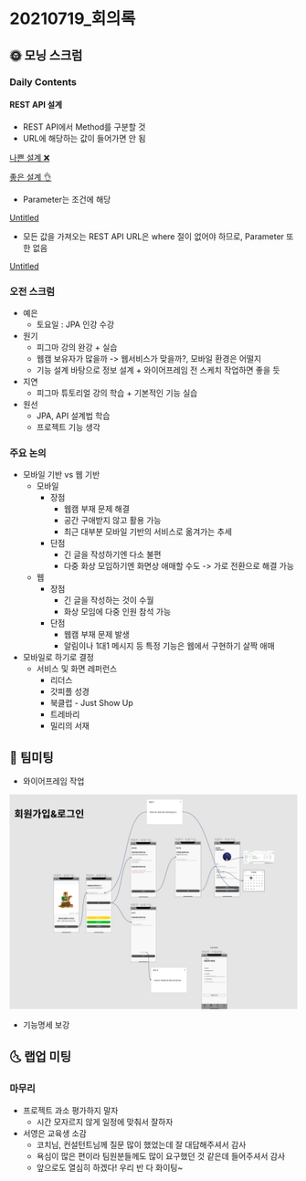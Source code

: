 # 20210719_회의록

## 🌞 모닝 스크럼

### Daily Contents

#### **REST API 설계**

- REST API에서 Method를 구분할 것
- URL에 해당하는 값이 들어가면 안 됨

[나쁜 설계 ❌](https://www.notion.so/a0fe2aa0a7d8401385ca2b8964414c35)

[좋은 설계 👌](https://www.notion.so/82e945dcbd364960b9800df0070f61f3)

- Parameter는 조건에 해당

[Untitled](https://www.notion.so/5659333370ca46d1ad5330221b51a00d)

- 모든 값을 가져오는 REST API URL은 where 절이 없어야 하므로, Parameter 또한 없음

[Untitled](https://www.notion.so/14a6d0c817e54fea982ab0ad261022b3)

### 오전 스크럼

- 예은
  - 토요일 : JPA 인강 수강
- 원기
  - 피그마 강의 완강 + 실습
  - 웹캠 보유자가 많을까 -> 웹서비스가 맞을까?, 모바일 환경은 어떨지
  - 기능 설계 바탕으로 정보 설계 + 와이어프레임 전 스케치 작업하면 좋을 듯
- 지연
  - 피그마 튜토리얼 강의 학습 + 기본적인 기능 실습
- 원선
  - JPA, API 설계법 학습
  - 프로젝트 기능 생각

### 주요 논의

- 모바일 기반 vs 웹 기반
  - 모바일
    - 장점
      - 웹캠 부재 문제 해결
      - 공간 구애받지 않고 활용 가능
      - 최근 대부분 모바일 기반의 서비스로 옮겨가는 추세
    - 단점
      - 긴 글을 작성하기엔 다소 불편
      - 다중 화상 모임하기엔 화면상 애매할 수도 -> 가로 전환으로 해결 가능
  - 웹
    - 장점
      - 긴 글을 작성하는 것이 수월
      - 화상 모임에 다중 인원 참석 가능
    - 단점
      - 웹캠 부재 문제 발생
      - 알림이나 1대1 메시지 등 특정 기능은 웹에서 구현하기 살짝 애매
- 모바일로 하기로 결정
  - 서비스 및 화면 레퍼런스
    - 리더스
    - 갓피플 성경
    - 북클럽 - Just Show Up
    - 트레바리
    - 밀리의 서재



## 🌟 팀미팅

- 와이어프레임 작업

![image-20210801103654164](20210719_회의록.assets/image-20210801103654164.png)

- 기능명세 보강

  

## 🌜 랩업 미팅

### 마무리

- 프로젝트 과소 평가하지 말자
  - 시간 모자르지 않게 일정에 맞춰서 잘하자
- 서영은 교육생 소감
  - 코치님, 컨설턴트님께 질문 많이 했었는데 잘 대답해주셔서 감사
  - 욕심이 많은 편이라 팀원분들께도 많이 요구했던 것 같은데 들어주셔서 감사
  - 앞으로도 열심히 하겠다! 우리 반 다 화이팅~
